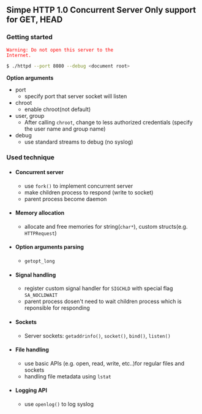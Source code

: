 ## Simpe HTTP 1.0 Concurrent Server Only support for GET, HEAD

### Getting started
<code style="color : red">Warning: Do not open this server to the Internet.</code>
```sh
$ ./httpd --port 8080 --debug <document root>
```
**Option arguments**
- port
  - specify port that server socket will listen
- chroot
  - enable chroot(not default)
- user, group
  - After calling `chroot`, change to less authorized credentials (specify the user name and group name)
- debug
  - use standard streams to debug (no syslog)

### Used technique
- #### Concurrent server
  - use `fork()` to implement concurrent server
  - make children process to respond (write to socket)
  - parent process become daemon
- #### Memory allocation
  - allocate and free memories for string(`char*`), custom structs(e.g. `HTTPRequest`)
- #### Option arguments parsing
  - `getopt_long`
- #### Signal handling
  - register custom signal handler for `SIGCHLD` with special flag `SA_NOCLDWAIT`
  - parent process dosen't need to wait children process which is reponsible for responding
- #### Sockets
  - Server sockets: `getaddrinfo()`, `socket()`, `bind()`, `listen()`
- #### File handling
  - use basic APIs (e.g. open, read, write, etc..)for regular files and sockets
  - handling file metadata using `lstat` 
- #### Logging API
  - use `openlog()` to log syslog
  
